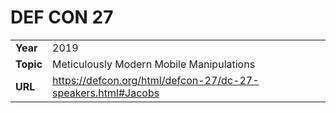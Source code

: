 # DEF CON 27

| | |
|-|-|
| **Year** | 2019 |
| **Topic** | Meticulously Modern Mobile Manipulations |
| **URL**  | https://defcon.org/html/defcon-27/dc-27-speakers.html#Jacobs |

